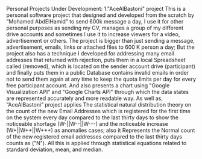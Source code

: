 Personal Projects Under Development:
1."AceAlBastoni" project
This is a personal software project that designed and developed from the scratch by “Mohamed AbdElHamid” to send 600k message a day, I use it for other personal purposes as sending my CV, manages a group of my different drive accounts and sometimes I use it to increase viewers for a video, advertisement or others.
The project is bigger than just sending a message, advertisement, emails, links or attached files  to 600 K person a day; But the project also has a technique I developed for addressing many email addresses that  returned with rejection, puts them in a local Spreadsheet called (removed), which is located on the sender account drive (participant) and finally puts them in a public Database contains invalid emails in order not to send them again at any time to keep the quota limits per day for every free participant account.
And also presents a chart using "Google Visualization API" and "Google Charts API" through which the data states are represented accurately and more readable way.
As well as, “AceAlBastoni” project applies The statistical natural distribution theory on the count of the new Email Addresses which is registered for the first time on the system every day compared to the last thirty days to show the noticeable shortage (W-||W--||W---) and the noticeable increase (W+||W++||W+++) as anomalies cases; also it Represents the Normal count of the new registered email addresses compared to the last thirty days counts as ("N"). All this is applied through statistical equations related to standard deviation, mean, and median.
